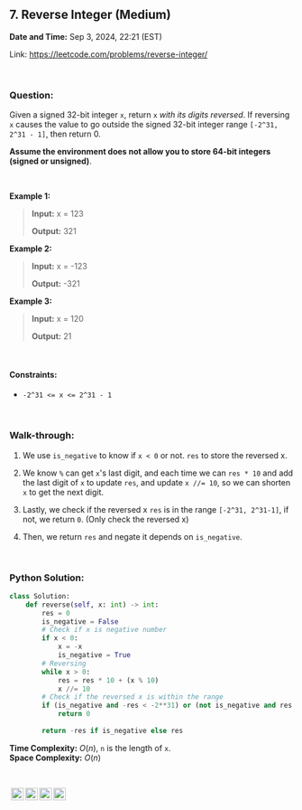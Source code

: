 ## 7. Reverse Integer (Medium)
**Date and Time:** Sep 3, 2024, 22:21 (EST)

Link: https://leetcode.com/problems/reverse-integer/

<br>

### Question:
Given a signed 32-bit integer `x`, return `x` _with its digits reversed_. If reversing `x` causes the value to go outside the signed 32-bit integer range `[-2^31, 2^31 - 1]`, then return 0.

**Assume the environment does not allow you to store 64-bit integers (signed or unsigned)**.

<br>

**Example 1:**
> **Input:** x = 123
> 
> **Output:** 321

**Example 2:**
> **Input:** x = -123
> 
> **Output:** -321

**Example 3:**
> **Input:**  x = 120
> 
> **Output:** 21

<br>

#### Constraints:
* `-2^31 <= x <= 2^31 - 1`

<br>

### Walk-through: 
1. We use `is_negative` to know if `x < 0` or not. `res` to store the reversed x.

2. We know `%` can get `x`'s last digit, and each time we can `res * 10` and add the last digit of `x` to update `res`, and update `x //= 10`, so we can shorten `x` to get the next digit.

3. Lastly, we check if the reversed x `res` is in the range `[-2^31, 2^31-1]`, if not, we return `0`. (Only check the reversed x)

4. Then, we return `res` and negate it depends on `is_negative`.

<br>

### Python Solution:
```python
class Solution:
    def reverse(self, x: int) -> int:
        res = 0
        is_negative = False
        # Check if x is negative number
        if x < 0:
            x = -x
            is_negative = True
        # Reversing
        while x > 0:
            res = res * 10 + (x % 10)
            x //= 10
        # Check if the reversed x is within the range
        if (is_negative and -res < -2**31) or (not is_negative and res > 2**31-1):
            return 0
        
        return -res if is_negative else res
```
**Time Complexity:** $O(n)$, `n` is the length of `x`. <br>
**Space Complexity:** $O(n)$

<br>

<img style="height:22px!important;margin-left:3px;vertical-align:text-bottom;" src="https://mirrors.creativecommons.org/presskit/icons/cc.svg?ref=chooser-v1" alt="CC BY-NC-SA" title="CC BY-NC-SA"><img style="height:22px!important;margin-left:3px;vertical-align:text-bottom;" src="https://mirrors.creativecommons.org/presskit/icons/by.svg?ref=chooser-v1" alt="BY: credit must be given to the creator" title="BY: credit must be given to the creator"><img style="height:22px!important;margin-left:3px;vertical-align:text-bottom;" src="https://mirrors.creativecommons.org/presskit/icons/nc.svg?ref=chooser-v1" alt="NC: Only noncommercial uses of the work are permitted" title="NC: Only noncommercial uses of the work are permitted"><img style="height:22px!important;margin-left:3px;vertical-align:text-bottom;" src="https://mirrors.creativecommons.org/presskit/icons/sa.svg?ref=chooser-v1" alt="SA: Adaptations must be shared under the same terms" title="SA: Adaptations must be shared under the same terms">